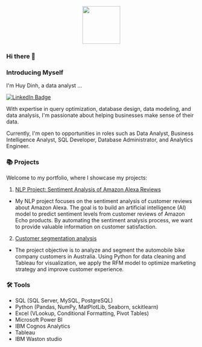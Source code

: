 <div id="header" align="center">
  <img src="https://media.giphy.com/media/M9gbBd9nbDrOTu1Mqx/giphy.gif" width="100"/>
</div>

### Hi there 👋
### Introducing Myself

I'm Huy Dinh, a data analyst ...
<p align="Left">
<a href="https://www.linkedin.com/in/huy-dinh-quoc/"><img src="https://img.shields.io/badge/LinkedIn-blue?style=for-the-badge&logo=linkedin&logoColor=white" alt="LinkedIn Badge"></a>


With expertise in query optimization, database design, data modeling, and data analysis, I'm passionate about helping businesses make sense of their data. 

Currently, I'm open to opportunities in roles such as Data Analyst, Business Intelligence Analyst, SQL Developer, Database Administrator, and Analytics Engineer.

### 📚 Projects

Welcome to my portfolio, where I showcase my projects:
1. [NLP Project: Sentiment Analysis of Amazon Alexa Reviews](https://github.com/HuyDinh-CM/NLP_Amazon_Alexa_review)
- My NLP project focuses on the sentiment analysis of customer reviews about Amazon Alexa. The goal is to build an artificial intelligence (AI) model to predict sentiment levels from customer reviews of Amazon Echo products. By automating the sentiment analysis process, we want to provide valuable information on customer satisfaction.

2. [Customer segmentation analysis](https://github.com/HuyDinh-CM/Customer_segmentation_analysis)
- The project objective is to analyze and segment the automobile bike company customers in Australia. Using Python for data cleaning and Tableau for visualization, we apply the RFM model to optimize marketing strategy and improve customer experience.


### 🛠️ Tools
- SQL (SQL Server, MySQL, PostgreSQL)
- Python (Pandas, NumPy, MatPlotLib, Seaborn, sckitlearn)
- Excel (VLookup, Conditional Formatting, Pivot Tables)
- Microsoft Power BI
- IBM Cognos Analytics
- Tableau
- IBM Waston studio 
